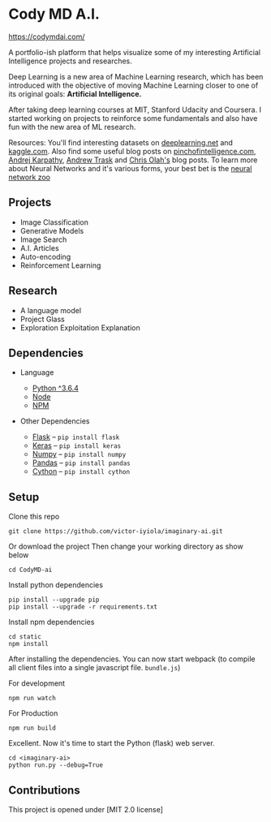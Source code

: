 # Cody MD A.I.

https://codymdai.com/

A portfolio-ish platform that helps visualize some of my interesting Artificial Intelligence projects and researches.

Deep Learning is a new area of Machine Learning research, which has been introduced with the objective of moving Machine Learning closer to one of its original goals: **Artificial Intelligence.**

After taking deep learning courses at MIT, Stanford Udacity and Coursera. I started working on projects to reinforce some fundamentals and also have fun with the new area of ML research.

Resources: You'll find interesting datasets on [deeplearning.net](http://deeplearning.net/datasets/) and [kaggle.com](https://www.kaggle.com/datasets). Also find some useful blog posts on [pinchofintelligence.com](https://www.pinchofintelligence.com/), [Andrej Karpathy](http://karpathy.github.io/), [Andrew Trask](https://iamtrask.github.io/) and [Chris Olah's](http://colah.github.io/) blog posts. To learn more about Neural Networks and it's various forms, your best bet is the [neural network zoo](http://www.asimovinstitute.org/neural-network-zoo/)

## Projects

- Image Classification
- Generative Models
- Image Search
- A.I. Articles
- Auto-encoding
- Reinforcement Learning

## Research

- A language model
- Project Glass
- Exploration Exploitation Explanation

## Dependencies

- Language
  - [Python ^3.6.4](http://python.org/)
  - [Node](https://nodejs.org) 
  - [NPM](https://www.npmjs.com)
 
- Other Dependencies
  - [Flask](http://flask.pocoo.org/) – ```pip install flask```
  - [Keras](http://keras.io/) – ```pip install keras```
  - [Numpy](http://www.numpy.org/) – ```pip install numpy```
  - [Pandas](https://pandas.pydata.org/) – ```pip install pandas```
  - [Cython](http://cython.org/) – ```pip install cython```

## Setup

Clone this repo 
```commandline
git clone https://github.com/victor-iyiola/imaginary-ai.git
```

Or download the project
Then change your working directory as show below
```commandline
cd CodyMD-ai
```

Install python dependencies
```commandline
pip install --upgrade pip
pip install --upgrade -r requirements.txt
```

Install npm dependencies
```commandline
cd static
npm install
```

After installing the dependencies. You can now start webpack (to compile all client files into a single javascript file. `bundle.js`)

For development
```commandline
npm run watch
```

For Production
```commandline
npm run build
```

Excellent. Now it's time to start the Python (flask) web server.
```
cd <imaginary-ai>
python run.py --debug=True
```
## Contributions

This project is opened under [MIT 2.0 license]
